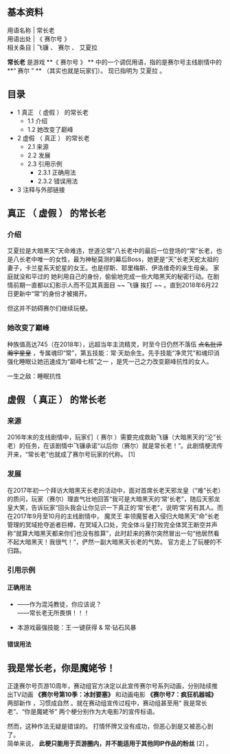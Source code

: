 **基本资料**  
---  
用语名称  |  常长老   
用语出处  |  《  赛尔号  》   
相关条目  |  飞镰  、  赛尔  、  艾夏拉   
  
**常长老** 是游戏 **《 赛尔号  》 ** 中的一个调侃用语，指的是赛尔号主线剧情中的 **“ 赛尔  ” ** （其实也就是玩家们）。 现已指明为
艾夏拉  。

##  目录

  * 1  真正  （  虚假  ）  的常长老 
    * 1.1  介绍 
    * 1.2  她改变了巅峰 
  * 2  虚假  （  真正  ）  的常长老 
    * 2.1  来源 
    * 2.2  发展 
    * 2.3  引用示例 
      * 2.3.1  正确用法 
      * 2.3.2  错误用法 
  * 3  注释与外部链接 

##  真正  （  虚假  ）  的常长老

###  介绍

艾夏拉是大暗黑天“天命难违，世道沦常”八长老中的最后一位登场的“常”长老，也是八长老中唯一的女性，最为神秘莫测的幕后Boss，她更是“天”长老天蛇太祖的妻子，卡兰星系天蛇星的女王。也是缪斯、耶里梅斯、伊洛维奇的亲生母亲。
家庭就没和平过的  她利用自己的身份，偷偷地完成一些大暗黑天的秘密行动。在剧情前期一直都以幻影示人而不见其真面目 ~~ 飞镰  挨打 ~~
。直到2018年6月22日更新中“常”的身份才被揭开。

但这并不妨碍赛尔们继续玩梗。

###  她改变了巅峰

种族值高达745（在2018年），远超当年主流精灵，时至今日仍然不落伍 ~~点名批评瀚宇星皇~~
，专属魂印“常”，第五技能：常·天劫余生。先手技能“净灵咒”和魂印消强化睡眠让她迅速成为“巅峰七核”之一  ，是凭一己之力改变巅峰抗性的女人。

一生之敌：睡眠抗性

##  虚假  （  真正  ）  的常长老

###  来源

2016年末的支线剧情中，玩家们（  赛尔
）需要完成救助飞镰（大暗黑天的“沦”长老）的任务，在该剧情中飞镰承诺“以后你（赛尔）就是常长老！”。此剧情梗流传开来，“常长老”也就成了赛尔号玩家的代称。
[1]

###  发展

在2017年初一个拜访大暗黑天长老的活动中，面对首席长老天邪龙皇（“难”长老）的质问，玩家（赛尔）理直气壮地回答“我可是大暗黑天的‘常’长老”，随后天邪龙皇大笑，告诉玩家“回头我会让你见识一下真正的‘常’长老”，说明‘常’另有其人。而在2017年9月至10月的主线剧情中，
魔灵王
率领魔誓者入侵归大暗黑天“命”长老管理的冥域抢夺逝者巨樽，在冥域入口处，完全体斗皇打败完全体冥王断空并声称“就算大暗黑天都来你们也没有胜算”，此时赶来的赛尔突然冒出一句“他居然看不起大暗黑天！我很气！”，俨然一副大暗黑天长老的气势。
官方走上了玩梗的不归路。

###  引用示例

####  正确用法

  * ——作为混沌教徒，你应该说？   
——常长老无所畏惧！！！

  * 本游戏最强技能：王·一键获得 & 常·钻石风暴 

####  错误用法

我是常长老，你是魔姥爷！  
---  
正逢赛尔号页游10周年，赛动组官方决定以此宣传赛尔号系列动画，分别陆续推出TV动画 **《赛尔号第10季：冰封要塞》** 和动画电影
**《赛尔号7：疯狂机器城》** 两部新作  ，习惯成自然  。就在赛动组宣传过程中，赛动组甚至用“  我是常长老”、“你是魔姥爷”
两个梗分别作为大电影7的宣传标语。  
  
然而，这种作法无疑是错误的。  打情怀牌又没有成功，但恶心到是又被恶心到了。  
简单来说，  **此梗只能用于页游圈内，并不能适用于其他同IP作品的粉丝** [2]  。  
  